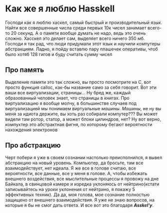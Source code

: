 # Как же я люблю Hasskell
Господи как я люблю хаскел, самый быстрый и производительный язык. Найти все совершенные числа среди первых 10к чисел занимает всего-то 20 секунд. А о памяти вообще думать не надо, ведь это очень сложно. Хасскел это делает сам, выделяет всего ничего 350 мб. Господи я так рад, что люди придумали этот язык и научили компутеры абстракциям. Ладно, я пойду вставлю пару плашечек оперативы, чтоб было хотяб 128 гигов и буду считать сумму чисел

## Про память
Выделение памяти это так сложно, вы просто посмотрите на С, вот просто функция calloc, как-бы название само за себя говорит. Вот эти ваши все виртуализации, страницы... Ну бред же, каждый образованный человек знает, что страницы в книгах. Про виртуализацию я вообще молчу, в большинстве случаев под виртуализацией мы понимаем виртуальные *машины*. *Машины*, не ну вы меня за идиота держите, вы хоть раз собирали компутер??? Вы может видели там ротор, статор, а может блоки цилиндров, нет? Ну вот верно, компухтер это абстрактная фигня, по которому бегают вероятности нахождения электронов

## Про абстракцию
Черт побери я уже в своем сознании настолько преисполнился, я вывел абстракцию на новый уровень. Компьютер, да бросьте, там все взаимодействует, нет идеала. Я же все в голове считаю, все вероятности, все данные, все у меня в голове. А, чтобы избежать внешнего воздействия, все мыслительные процессы я провожу на дне Байкала, в свинцовой камере и изредка уклоняюсь от нейтрино(кстати записывайтесь на уроки уклонения от нейтрино, я покажу 5 эффективных техник). Да да, моя голова, мое сознание полностью защищено от внешнего взаимодействия. Я уже не знаю вопросов, на которые я бы не смог дать ответа. И все вот это благодаря ***Asskel'у***.  